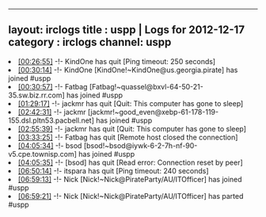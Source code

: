 
---
layout: irclogs
title : uspp | Logs for 2012-12-17
category : irclogs
channel: uspp
---
<li class="logitem"><a href="#00:26:55" name="00:26:55" class="time">[00:26:55]</a> -!- <span class="quit">KindOne</span> has quit [Ping timeout: 250 seconds] </li>
<li class="logitem"><a href="#00:30:14" name="00:30:14" class="time">[00:30:14]</a> -!- <span class="join">KindOne</span> [KindOne!~KindOne@us.georgia.pirate] has joined #uspp </li>
<li class="logitem"><a href="#00:30:57" name="00:30:57" class="time">[00:30:57]</a> -!- <span class="join">Fatbag</span> [Fatbag!~quassel@bxvl-64-50-21-35.sw.biz.rr.com] has joined #uspp </li>
<li class="logitem"><a href="#01:29:17" name="01:29:17" class="time">[01:29:17]</a> -!- <span class="quit">jackmr</span> has quit [Quit: This computer has gone to sleep] </li>
<li class="logitem"><a href="#02:42:31" name="02:42:31" class="time">[02:42:31]</a> -!- <span class="join">jackmr</span> [jackmr!~good_even@xebp-61-178-119-155.dsl.pltn53.pacbell.net] has joined #uspp </li>
<li class="logitem"><a href="#02:55:39" name="02:55:39" class="time">[02:55:39]</a> -!- <span class="quit">jackmr</span> has quit [Quit: This computer has gone to sleep] </li>
<li class="logitem"><a href="#03:33:25" name="03:33:25" class="time">[03:33:25]</a> -!- <span class="quit">Fatbag</span> has quit [Remote host closed the connection] </li>
<li class="logitem"><a href="#04:05:34" name="04:05:34" class="time">[04:05:34]</a> -!- <span class="join">bsod</span> [bsod!~bsod@iywk-6-2-7h-nf-90-v5.cpe.townisp.com] has joined #uspp </li>
<li class="logitem"><a href="#04:05:35" name="04:05:35" class="time">[04:05:35]</a> -!- <span class="quit">[bsod]</span> has quit [Read error: Connection reset by peer] </li>
<li class="logitem"><a href="#06:50:14" name="06:50:14" class="time">[06:50:14]</a> -!- <span class="quit">itspara</span> has quit [Ping timeout: 240 seconds] </li>
<li class="logitem"><a href="#06:59:13" name="06:59:13" class="time">[06:59:13]</a> -!- <span class="join">Nick</span> [Nick!~Nick@PirateParty/AU/ITOfficer] has joined #uspp </li>
<li class="logitem"><a href="#06:59:21" name="06:59:21" class="time">[06:59:21]</a> -!- <span class="part">Nick</span> [Nick!~Nick@PirateParty/AU/ITOfficer] has parted #uspp </li>



